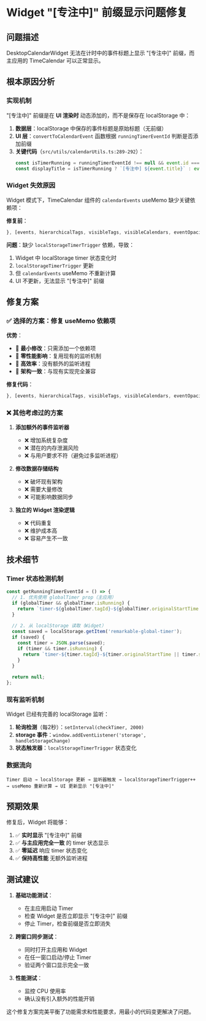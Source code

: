 # Widget "[专注中]" 前缀显示问题修复

## 问题描述
DesktopCalendarWidget 无法在计时中的事件标题上显示 "[专注中]" 前缀，而主应用的 TimeCalendar 可以正常显示。

## 根本原因分析

### 实现机制
"[专注中]" 前缀是在 **UI 渲染时** 动态添加的，而不是保存在 localStorage 中：

1. **数据层**：localStorage 中保存的事件标题是原始标题（无前缀）
2. **UI 层**：`convertToCalendarEvent` 函数根据 `runningTimerEventId` 判断是否添加前缀
3. **关键代码**（`src/utils/calendarUtils.ts:289-292`）：
   ```typescript
   const isTimerRunning = runningTimerEventId !== null && event.id === runningTimerEventId;
   const displayTitle = isTimerRunning ? `[专注中] ${event.title}` : event.title;
   ```

### Widget 失效原因
Widget 模式下，TimeCalendar 组件的 `calendarEvents` useMemo 缺少关键依赖项：

**修复前**：
```typescript
}, [events, hierarchicalTags, visibleTags, visibleCalendars, eventOpacity, currentDate, globalTimer]);
```

**问题**：缺少 `localStorageTimerTrigger` 依赖，导致：
1. Widget 中 localStorage timer 状态变化时
2. `localStorageTimerTrigger` 更新
3. 但 `calendarEvents` useMemo 不重新计算
4. UI 不更新，无法显示 "[专注中]" 前缀

## 修复方案

### ✅ 选择的方案：修复 useMemo 依赖项
**优势**：
- 🚀 **最小修改**：只需添加一个依赖项
- 🚀 **零性能影响**：复用现有的监听机制
- 🚀 **高效率**：没有额外的监听进程
- 🚀 **架构一致**：与现有实现完全兼容

**修复代码**：
```typescript
}, [events, hierarchicalTags, visibleTags, visibleCalendars, eventOpacity, currentDate, globalTimer, localStorageTimerTrigger]);
```

### ❌ 其他考虑过的方案

1. **添加额外的事件监听器**
   - ❌ 增加系统复杂度
   - ❌ 潜在的内存泄漏风险
   - ❌ 与用户要求不符（避免过多监听进程）

2. **修改数据存储结构**
   - ❌ 破坏现有架构
   - ❌ 需要大量修改
   - ❌ 可能影响数据同步

3. **独立的 Widget 渲染逻辑**
   - ❌ 代码重复
   - ❌ 维护成本高
   - ❌ 容易产生不一致

## 技术细节

### Timer 状态检测机制
```typescript
const getRunningTimerEventId = () => {
  // 1. 优先使用 globalTimer prop（主应用）
  if (globalTimer && globalTimer.isRunning) {
    return `timer-${globalTimer.tagId}-${globalTimer.originalStartTime || globalTimer.startTime}`;
  }
  
  // 2. 从 localStorage 读取（Widget）
  const saved = localStorage.getItem('remarkable-global-timer');
  if (saved) {
    const timer = JSON.parse(saved);
    if (timer && timer.isRunning) {
      return `timer-${timer.tagId}-${timer.originalStartTime || timer.startTime}`;
    }
  }
  
  return null;
};
```

### 现有监听机制
Widget 已经有完善的 localStorage 监听：
1. **轮询检测**（每2秒）：`setInterval(checkTimer, 2000)`
2. **storage 事件**：`window.addEventListener('storage', handleStorageChange)`
3. **状态触发器**：`localStorageTimerTrigger` 状态变化

### 数据流向
```
Timer 启动 → localStorage 更新 → 监听器触发 → localStorageTimerTrigger++ → useMemo 重新计算 → UI 更新显示 "[专注中]"
```

## 预期效果

修复后，Widget 将能够：
1. ✅ **实时显示** "[专注中]" 前缀
2. ✅ **与主应用完全一致** 的 timer 状态显示
3. ✅ **零延迟** 响应 timer 状态变化
4. ✅ **保持高性能** 无额外监听进程

## 测试建议

1. **基础功能测试**：
   - 在主应用启动 Timer
   - 检查 Widget 是否立即显示 "[专注中]" 前缀
   - 停止 Timer，检查前缀是否立即消失

2. **跨窗口同步测试**：
   - 同时打开主应用和 Widget
   - 在任一窗口启动/停止 Timer
   - 验证两个窗口显示完全一致

3. **性能测试**：
   - 监控 CPU 使用率
   - 确认没有引入额外的性能开销

这个修复方案完美平衡了功能需求和性能要求，用最小的代码变更解决了问题。